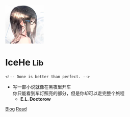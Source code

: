 <img src="_docsify/avatar-400.png" alt="avatar"  width="120px"/>

# IceHe <small>Lib</small>

<!-- > Done is better than perfect. -->

    <!-- Done is better than perfect. -->

<!-- - **“Done is better than perfect.”** -->

- 写一部小说就像在黑夜里开车<br/>你只能看到车灯照亮的部分，但是你却可以走完整个旅程
    - **E.L. Doctorow**

<!-- - Tech & Life / Tool / Hobby / Resume -->
<!-- - Wiki：Never memorize something that you can look up. -->
<!-- - **Albert Einstein** -->

<!-- [GitHub](https://github.com/IceHe) -->
<!-- [GitLab](https://gitlab.com/IceHe) -->
<!-- [Weibo](https://weibo.com/icedes) -->

[Blog](https://icehe.me)
[Read](#icehe39s-lib)

<!-- Ref : https://docsify.js.org/#/cover -->
